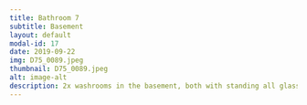 ```yaml
---
title: Bathroom 7
subtitle: Basement
layout: default
modal-id: 17
date: 2019-09-22
img: D75_0089.jpeg
thumbnail: D75_0089.jpeg
alt: image-alt
description: 2x washrooms in the basement, both with standing all glass walled showers.
---
```

